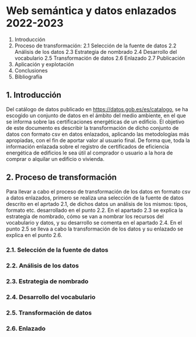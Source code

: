 # Web semántica y datos enlazados 2022-2023

1. Introducción
2. Proceso de transformación:
    2.1 Selección de la fuente de datos
    2.2 Análisis de los datos
    2.3 Estrategia de nombrado
    2.4 Desarrollo del vocabulario
    2.5 Transformación de datos
    2.6 Enlazado
    2.7 Publicación
3. Aplicación y explotación
4. Conclusiones
5. Bibliografía

## 1. Introducción

Del catálogo de datos publicado en https://datos.gob.es/es/catalogo, se ha escogido un conjunto de datos en el ámbito del medio ambiente, en el que se informa sobre las certificaciones energéticas de un edificio. El objetivo de este documento es describir la transformación de dicho conjunto de datos con formato csv en datos enlazados, aplicando las metodologías más apropiadas, con el fin de aportar valor al usuario final. De forma que, toda la información enlazada sobre el registro de certificados de eficiencia energética de edificios le sea útil al comprador o usuario a la hora de comprar o alquilar un edificio o vivienda.

## 2. Proceso de transformación

Para llevar a cabo el proceso de transformación de los datos en formato csv a datos enlazados, primero se realiza una selección de la fuente de datos descrito en el aprtado 2.1, de dichos datos un análisis de los mismos: tipos, formato etc. desarrollado en el punto 2.2. En el apartado 2.3 se explica la estrategia de nombrado, cómo se van a nombrar los recursos del vocabulario y datos, y su desarrollo se comenta en el apartado 2.4. En el punto 2.5 se lleva a cabo la transformación de los datos y su enlazado se explica en el punto 2.6. 

### 2.1. Selección de la fuente de datos



### 2.2. Análisis de los datos



### 2.3. Estrategia de nombrado



### 2.4. Desarrollo del vocabulario



### 2.5. Transformación de datos


### 2.6. Enlazado


